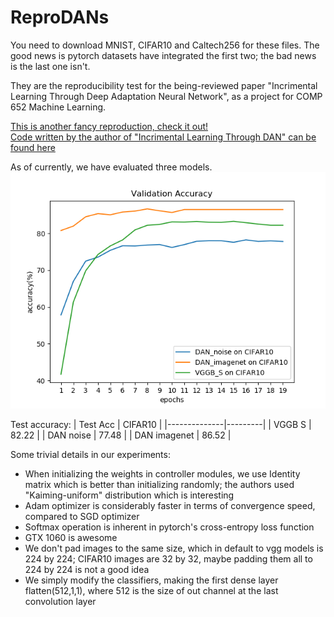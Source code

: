 # ReproDANs
You need to download MNIST, CIFAR10 and Caltech256 for these files.
The good news is pytorch datasets have integrated the first two; the bad news is the last one isn't.

They are the reproducibility test for the being-reviewed paper "Incrimental Learning Through Deep Adaptation Neural Network",
as a project for COMP 652 Machine Learning.

[This is another fancy reproduction, check it out!](https://github.com/jianingsun21/cnn_incremental-learning)\
[Code written by the author of "Incrimental Learning Through DAN" can be found here](https://github.com/rosenfeldamir/incremental_learning)

As of currently, we have evaluated three models.
![Validation Accuracy](graph/valid_acc.png)

Test accuracy:
| Test Acc     | CIFAR10 |
|--------------|---------|
| VGGB S       | 82.22   |
| DAN noise    | 77.48   |
| DAN imagenet | 86.52   |

Some trivial details in our experiments:
* When initializing the weights in controller modules, we use Identity matrix which is better than initializing randomly; the authors used "Kaiming-uniform" distribution which is interesting
* Adam optimizer is considerably faster in terms of convergence speed, compared to SGD optimizer
* Softmax operation is inherent in pytorch's cross-entropy loss function
* GTX 1060 is awesome
* We don't pad images to the same size, which in default to vgg models is 224 by 224; CIFAR10 images are 32 by 32, maybe padding them all to 224 by 224 is not a good idea
* We simply modify the classifiers, making the first dense layer flatten(512,1,1), where 512 is the size of out channel at the last convolution layer


